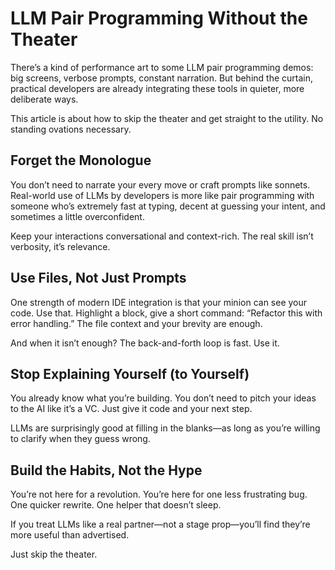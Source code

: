 # LLM Pair Programming Without the Theater

There’s a kind of performance art to some LLM pair programming demos: big screens, verbose prompts, constant narration. But behind the curtain, practical developers are already integrating these tools in quieter, more deliberate ways.

This article is about how to skip the theater and get straight to the utility. No standing ovations necessary.

## Forget the Monologue

You don’t need to narrate your every move or craft prompts like sonnets. Real-world use of LLMs by developers is more like pair programming with someone who’s extremely fast at typing, decent at guessing your intent, and sometimes a little overconfident.

Keep your interactions conversational and context-rich. The real skill isn’t verbosity, it’s relevance.

## Use Files, Not Just Prompts

One strength of modern IDE integration is that your minion can see your code. Use that. Highlight a block, give a short command: “Refactor this with error handling.” The file context and your brevity are enough.

And when it isn’t enough? The back-and-forth loop is fast. Use it.

## Stop Explaining Yourself (to Yourself)

You already know what you’re building. You don’t need to pitch your ideas to the AI like it’s a VC. Just give it code and your next step.

LLMs are surprisingly good at filling in the blanks—as long as you’re willing to clarify when they guess wrong.

## Build the Habits, Not the Hype

You’re not here for a revolution. You’re here for one less frustrating bug. One quicker rewrite. One helper that doesn’t sleep.

If you treat LLMs like a real partner—not a stage prop—you’ll find they’re more useful than advertised.

Just skip the theater.